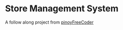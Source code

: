 # Store Management System

A follow along project from [pinoyFreeCoder](https://www.youtube.com/playlist?list=PLKyjE37ORK3Jwsg1B2X9vmBDIRWDd9r7R)